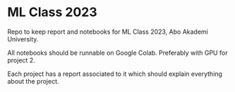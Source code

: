 # ML Class 2023

Repo to keep report and notebooks for ML Class 2023, Abo Akademi University.

All notebooks should be runnable on Google Colab. Preferably with GPU for project 2.

Each project has a report associated to it which should explain everything about the project.